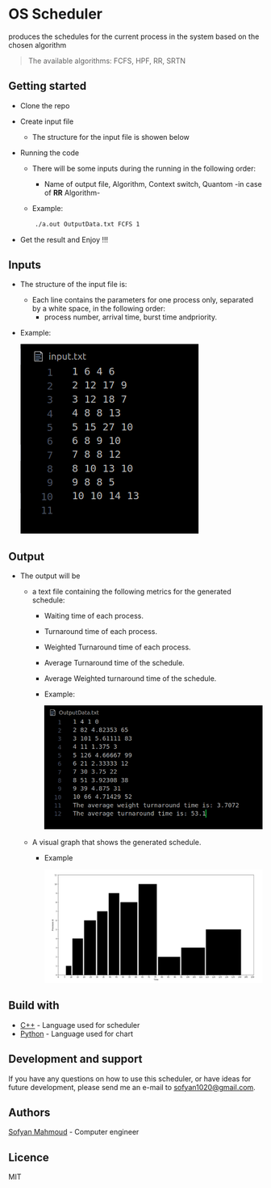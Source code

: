# OS Scheduler
produces the schedules for the current process in the system based on the chosen algorithm
> The available algorithms: FCFS, HPF, RR, SRTN

## Getting started 
* Clone the repo 
* Create input file 
    * The structure for the input file is showen below 
* Running the code 
    * There will be some inputs during the running in the following order:
        * Name of output file, Algorithm, Context switch, Quantom -in case of **RR** Algorithm-

    * Example:

    ```bash
        ./a.out OutputData.txt FCFS 1
    ``` 

* Get the result and Enjoy !!!

## Inputs 
* The structure of the input file is: 
    * Each line contains the parameters for one process only, separated by a white space, in the     following order:
        * process number, arrival time, burst time andpriority.

* Example:

    ![Example of input file](https://github.com/sofyanmahmoud0000/OS-Scheduler/blob/master/Input.png)

## Output
* The output will be 
    * a text file containing the following metrics for the generated schedule: 
        * Waiting time of each process.
        * Turnaround time of each process.
        * Weighted Turnaround time of each process.
        * Average Turnaround time of the schedule.
        * Average Weighted turnaround time of the schedule.

        * Example:

            ![Example of output file](https://github.com/sofyanmahmoud0000/OS-Scheduler/blob/master/Output.png)

    * A visual graph that shows the generated schedule.

        * Example 

            ![Example of output file](https://github.com/sofyanmahmoud0000/OS-Scheduler/blob/master/Graph.png)

## Build with 
* [C++](https://www.python.org/download/releases/3.0/) - Language used for scheduler
* [Python](https://jupyter.org/) - Language used for chart

## Development and support 
If you have any questions on how to use this scheduler, or have ideas for future development, please send me an e-mail to sofyan1020@gmail.com.

## Authors 
[Sofyan Mahmoud](https://github.com/sofyanmahmoud0000) - Computer engineer

## Licence 
MIT